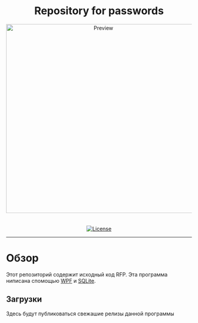 <h1 align="center">Repository for passwords</h1>

<p align="center">
  <img alt="Preview" width="512" alt="Hero image" src="https://github.com/Josty-Qweenq/Rerository-for-passwords/blob/windows/images for readme.md/icon.png"/>
  <br/>
  
  <br/>
  <br/>
  <a href="https://github.com/Josty-Qweenq/Rerository-for-passwords/blob/windows/LICENSE.txt" target="_blank">
    <img src="https://github.com/Josty-Qweenq/Rerository-for-passwords/blob/windows/images for readme.md/License.png" alt="License"/>
  </a>
</p>

---

# Обзор

Этот репозиторий содержит исходный код RFP. Эта программа ниписана спомощью [WPF](https://docs.microsoft.com/ru-ru/visualstudio/designers/getting-started-with-wpf?view=vs-2019) и [SQLite](https://www.sqlite.org/).

## Загрузки

Здесь будут публиковаться свежашие релизы данной программы

<!-- | [Windows](https://github.com/Josty-Qweenq/Rerository-for-passwords/releases/latest/download/FILE-NAME)  |
| ------------- | -->
